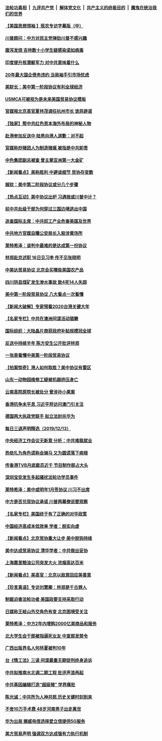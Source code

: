####  [法轮功真相](../../../../basic/blob/master/README.md?t=12151139) &nbsp;|&nbsp; [九评共产党](../../../../9ping.md/blob/master/README.md?t=12151139) &nbsp;|&nbsp; [解体党文化](../../../../jtdwh.md/blob/master/README.md?t=12151139)  &nbsp;|&nbsp; [共产主义的终极目的](../../../../gczydzjmd.md/blob/master/README.md?t=12151139) &nbsp;|&nbsp; [魔鬼在统治我们的世界](../../../../mgztzwmdsj.md/blob/master/README.md?t=12151139) 

#### [【美国思想领袖 】班农专访字幕版（中）](../pages/nsc413/n11723396.md?t=12151139) 

#### [川普顾问：中方对民主党弹劾川普不感兴趣](../pages/nsc413/n11722859.md?t=12151139) 

#### [腹泻发烧 吉林数十小学生疑感染诺如病毒](../pages/nsc413/n11723156.md?t=12151139) 

#### [印度提升核潜艇军力 对中共意味着什么](../pages/nsc413/n11723177.md?t=12151139) 

#### [20年最大国企债务违约 当局袖手引市场忧虑](../pages/nsc413/n11723140.md?t=12151139) 

#### [美财长：美中第一阶段协议有利全球经济](../pages/nsc413/n11723082.md?t=12151139) 

#### [USMCA可被视为是未来美国贸易协议模板](../pages/nsc413/n11723135.md?t=12151139) 

#### [官媒报北京高官夏林茂调任杭州市长 诡异辟谣](../pages/nsc413/n11722972.md?t=12151139) 

#### [【独家】帮中共红色资本海外布局的神秘人物](../pages/nsc413/n11722684.md?t=12151139) 

#### [赴港参加反送中 陆男向港人道歉：对不起](../pages/nsc413/n11723068.md?t=12151139) 

#### [官媒称炒猪团人为制造猪瘟 被指是中共卸责](../pages/nsc413/n11723078.md?t=12151139) 

#### [中色集团副总被查 曾主掌亚洲第一大金矿](../pages/nsc413/n11723061.md?t=12151139) 

#### [【新闻看点】美称胜利 中避谈细节 贸协存变数](../pages/nsc413/n11723047.md?t=12151139) 

#### [姆钦：美中第二阶段协议或分几个步骤](../pages/nsc413/n11723072.md?t=12151139) 

#### [【热点互动】美中协议出炉 习遇挫或川普中计？](../pages/nsc413/n11722898.md?t=12151139) 

#### [前中共处级干部为何穿过三国边境逃出中国](../pages/nsc413/n11722727.md?t=12151139) 

#### [追查国际主席：中共奴工产业危害美国及世界](../pages/nsc413/n11718825.md?t=12151139) 

#### [中共地方官媒自曝公安局长入股涉黄场所](../pages/nsc413/n11722813.md?t=12151139) 

#### [莱特希泽：谈判中最难的是达成第一份协议](../pages/nsc413/n11722925.md?t=12151139) 

#### [林郑赴京述职 16日见习李 传不见张晓明](../pages/nsc413/n11722900.md?t=12151139) 

#### [中美达贸易协议 北京会买哪些美国农产品](../pages/nsc413/n11722846.md?t=12151139) 

#### [四川珙县煤矿发生渗水事故 致4死14人失踪](../pages/nsc413/n11722829.md?t=12151139) 

#### [美中第一阶段贸易协议 八大看点一次看懂](../pages/nsc413/n11722668.md?t=12151139) 

#### [【新闻大破解】专家预看2020台港关键大年](../pages/nsc413/n11722655.md?t=12151139) 


#### [【名家专栏】中共在澳洲间谍活动猖獗](../pages/nsc413/n11721610.md?t=12151139) 

#### [国际组织：大陆晶片商获政府补贴规模冠全球](../pages/nsc413/n11722514.md?t=12151139) 

#### [反送中持续半年 陈方安生公开批评林郑](../pages/nsc413/n11722482.md?t=12151139) 

#### [一张表看懂中美第一阶段贸易协议](../pages/nsc413/n11721587.md?t=12151139) 

#### [【拍案惊奇】港人如何取胜？美中协议有雷区](../pages/nsc413/n11722295.md?t=12151139) 

#### [山东一动物园维修工疑被机器挤压身亡](../pages/nsc413/n11722469.md?t=12151139) 

#### [云南高院原院长被处分 曾涉孙小果案](../pages/nsc413/n11722439.md?t=12151139) 

#### [香港抗争未平息 习近平将访问澳门引关注](../pages/nsc413/n11722237.md?t=12151139) 

#### [德国两大执政党联手 拟立法封杀华为](../pages/nsc413/n11721781.md?t=12151139) 

#### [每日三退声明精选（2019/12/13）](../pages/nsc413/n11722193.md?t=12151139) 

#### [中央经济工作会议无新意 分析：中共难稳就业](../pages/nsc413/n11721234.md?t=12151139) 

#### [热依扎为角色谎称会骑马 又为圆谎落下病根](../pages/nsc413/n11721813.md?t=12151139) 

#### [传香港TVB月底裁员近千 节目制作部占大头](../pages/nsc413/n11721543.md?t=12151139) 

#### [深圳宝安发生多起骚扰法轮功学员事件](../pages/nsc413/n11721891.md?t=12151139) 

#### [莱特希泽：美中或明年1月签协议 川习不出席](../pages/nsc413/n11721940.md?t=12151139) 

#### [中方是否兑现协议承诺 川普两幕僚说要观察](../pages/nsc413/n11721958.md?t=12151139) 

#### [【名家专栏】美国终于有了正确的对华政策](../pages/nsc413/n11721901.md?t=12151139) 

#### [中国经济高成本低效率 学者：脱实向虚](../pages/nsc413/n11721849.md?t=12151139) 

#### [【新闻看点】北京贸协重大让步 美中脱钩持续](../pages/nsc413/n11721564.md?t=12151139) 

#### [美中达成贸易协议 清华学者：中共做出妥协](../pages/nsc413/n11721754.md?t=12151139) 

#### [上海嘉里粮油公司突发大火 浓烟高达百米](../pages/nsc413/n11721807.md?t=12151139) 

#### [【新闻看点】美高官：北京以敌意回应美善意](../pages/nsc413/n11721565.md?t=12151139) 

#### [【珍言真语】专访刘慧卿：林郑是千古罪人](../pages/nsc413/n11721169.md?t=12151139) 

#### [制裁迫害法轮功者 美国政要支持采取行动](../pages/nsc413/n11718013.md?t=12151139) 

#### [日媒称王岐山外交角色有变 北京困境受关注](../pages/nsc413/n11721514.md?t=12151139) 

#### [莱特希泽：中方2年内增购2000亿美商品和服务](../pages/nsc413/n11721724.md?t=12151139) 

#### [北大学生会干部被指逼死女友 中宣部发禁令](../pages/nsc413/n11721588.md?t=12151139) 

#### [广西出版界名人何林夏被判10年](../pages/nsc413/n11721674.md?t=12151139) 

#### [台《情工法》三读 间谍最重无期徒刑终身追诉](../pages/nsc413/n11720853.md?t=12151139) 

#### [中共拟推南水北调二期工程 批评声浪再起](../pages/nsc413/n11721506.md?t=12151139) 

#### [中共基因编辑打造“超级猪” 学界痛批](../pages/nsc413/n11721510.md?t=12151139) 

#### [陈光诚：中共所为人神共怒 历史关键时刻到来](../pages/nsc413/n11721507.md?t=12151139) 

#### [不舍10万手术费 48岁河南男子出走离世](../pages/nsc413/n11721473.md?t=12151139) 

#### [华为出局 挪威电信选择爱立信提供5G服务](../pages/nsc413/n11721541.md?t=12151139) 

#### [美方贸易声明 强调双方达成强有力执行机制](../pages/nsc413/n11721362.md?t=12151139) 

